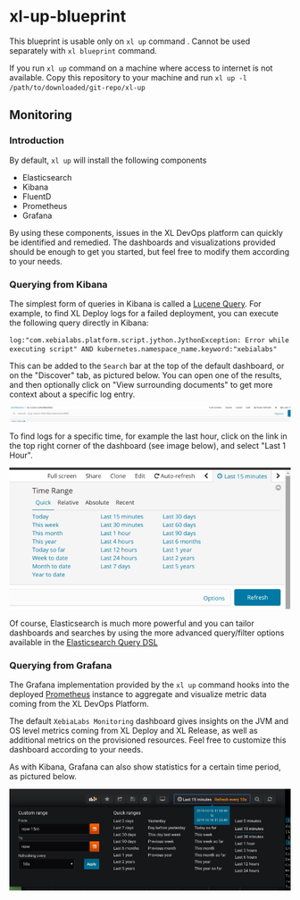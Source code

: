 # xl-up-blueprint
This blueprint is usable only on `xl up` command . Cannot be used separately with `xl blueprint` command.

If you run `xl up` command on a machine where access to internet is not available. Copy this repository to your machine and run `xl up -l /path/to/downloaded/git-repo/xl-up`

## Monitoring

### Introduction

By default, `xl up` will install the following components

- Elasticsearch 
- Kibana
- FluentD
- Prometheus
- Grafana

By using these components, issues in the XL DevOps platform can quickly be identified and remedied. The dashboards and visualizations provided should be enough to get you started, but feel free to modify them according to your needs. 

### Querying from Kibana

The simplest form of queries in Kibana is called a [Lucene Query](https://www.elastic.co/guide/en/kibana/current/lucene-query.html). For example, to find XL Deploy logs for a failed deployment, you can execute the following query directly in Kibana:

```
log:"com.xebialabs.platform.script.jython.JythonException: Error while executing script" AND kubernetes.namespace_name.keyword:"xebialabs"
```

This can be added to the `Search` bar at the top of the default dashboard, or on the "Discover" tab, as pictured below. You can open one of the results, and then optionally click on "View surrounding documents" to get more context about a specific log entry.

![search bar](docs/img/search-bar-kibana.png)

To find logs for a specific time, for example the last hour, click on the link in the top right corner of the dashboard (see image below), and select "Last 1 Hour".

![time search](docs/img/time-search-kibana.png)

Of course, Elasticsearch is much more powerful and you can tailor dashboards and searches by using the more advanced query/filter options available in the [Elasticsearch Query DSL](elastic.co/guide/en/elasticsearch/reference/current/query-dsl.html)

### Querying from Grafana

The Grafana implementation provided by the `xl up` command hooks into the deployed [Prometheus](https://prometheus.io) instance to aggregate and visualize metric data coming from the XL DevOps Platform. 

The default `XebiaLabs Monitoring` dashboard gives insights on the JVM and OS level metrics coming from XL Deploy and XL Release, as well as additional metrics on the provisioned resources. Feel free to customize this dashboard according to your needs. 

As with Kibana, Grafana can also show statistics for a certain time period, as pictured below.

![grafana time search](docs/img/grafana-time-search.png)

